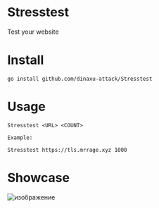 # Stresstest
Test your website

# Install
```
go install github.com/dinaxu-attack/Stresstest
```

# Usage
```
Stresstest <URL> <COUNT>

Example:

Stresstest https://tls.mrrage.xyz 1000
```

# Showcase

![изображение](https://user-images.githubusercontent.com/102496559/215270882-d93abcc2-6d54-4d97-9b7b-92ef5891cbff.png)
